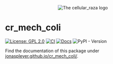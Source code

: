 <div align="center">
    <picture>
        <source media="(prefers-color-scheme: dark)" srcset="docs/source/_static/cr_mech_coli_dark_mode.svg">
        <source media="(prefers-color-scheme: light)" srcset="docs/source_static/cr_mech_coli.svg">
        <img alt="The cellular_raza logo" src="doc/cellular_raza.svg">
    </picture>
</div>

# cr_mech_coli
[![License: GPL 2.0](https://img.shields.io/github/license/jonaspleyer/cr_mech_coli?style=flat-square)](https://opensource.org/license/gpl-2-0/)
[![CI](https://img.shields.io/github/actions/workflow/status/jonaspleyer/cr_mech_coli/CI.yml?label=CI&style=flat-square)](https://github.com/jonaspleyer/cr_mech_coli/actions)
[![Docs](https://img.shields.io/github/actions/workflow/status/jonaspleyer/cr_mech_coli/sphinx_doc.yml?label=Docs&style=flat-square)](https://github.com/jonaspleyer/cr_mech_coli/actions)
![PyPI - Version](https://img.shields.io/pypi/v/cr_mech_coli?style=flat-square)

Find the documentation of this package under
[jonaspleyer.github.io/cr_mech_coli/](https://jonaspleyer.github.io/cr_mech_coli/).
